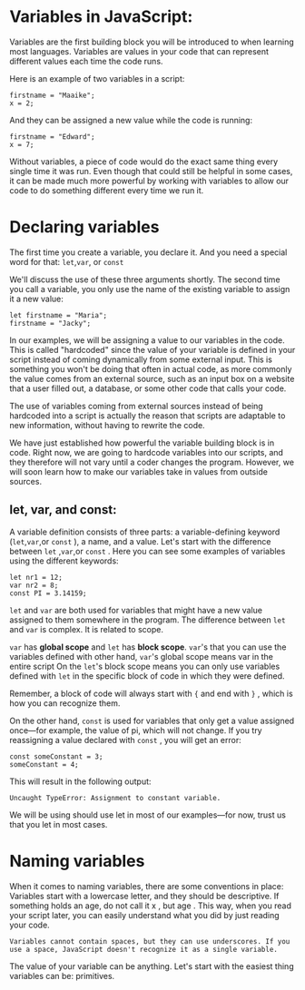 # Variables in JavaScript:

Variables are the first building block you will be introduced to when learning most languages. Variables are values in your code that can represent different values each time the code runs.

Here is an example of two variables in a script:
    
    firstname = "Maaike"; 
    x = 2; 
And they can be assigned a new value while the code is running:
    
    firstname = "Edward"; 
    x = 7; 

Without variables, a piece of code would do the exact same thing every single time it was run. Even though that could still be helpful in some cases, it can be made much more powerful by working with variables to allow our code to do something different every time we run it.





# Declaring variables

The first time you create a variable, you declare it. And you need a special word for that: ``` let ```,``` var ```, or ``` const ``` 

We'll discuss the use of these three arguments shortly. The second time you call a variable, you only use the name of the existing variable to assign it a new value: 
    
    let firstname = "Maria"; 
    firstname = "Jacky"; 


In our examples, we will be assigning a value to our variables in the code.
This is called "hardcoded" since the value of your variable is defined in your script instead of coming dynamically from some external input. This is something you won't be doing that often in actual code, as more commonly the value comes from an external source, such as an input box on a website that a user filled out, a database, or some other code that calls your code.


The use of variables coming from external sources instead of being hardcoded into a script is actually the reason that scripts are adaptable to new information, without having to rewrite the code.
 
We have just established how powerful the variable building block is in code. Right now, we are going to hardcode variables into our scripts, and they therefore will not vary until a coder changes the program. However, we will soon learn how to make our variables take in values from outside sources.

## let, var, and const:

A variable definition consists of three parts: a variable-defining keyword (```let```,```var```,or ```const``` ), a name, and a value. Let's start with the difference between ```let``` ,```var```,or ```const``` . Here you can see some examples of variables using the different keywords:
    
    let nr1 = 12; 
    var nr2 = 8; 
    const PI = 3.14159; 

```let``` and ```var``` are both used for variables that might have a new value assigned to them somewhere in the program. The difference between ```let``` and ```var``` is complex. It is related to scope.

```var``` has **global scope** and ```let``` has **block scope**. ```var```'s that you can use the variables defined with other hand, ```var```'s global scope means var in the entire script On the ```let```'s block scope means you can only use variables defined with ```let``` in the specific block of code in which they were defined.


Remember, a block of code will always start with ```{``` and end with ```}``` , which is how you can recognize them.

On the other hand, ```const``` is used for variables that only get a value assigned once—for example, the value of pi, which will not change. If you try reassigning a value declared with ```const``` , you will get an error:
    
    const someConstant = 3; 
    someConstant = 4; 

This will result in the following output:

```Uncaught TypeError: Assignment to constant variable.```

We will be using should use let in most of our examples—for now, trust us that you let in most cases.



# Naming variables

When it comes to naming variables, there are some conventions in place: 
    Variables start with a lowercase letter, and they should be descriptive. If something holds an age, do not call it x , but age . This way, when you read your script later, you can easily understand what you did by just reading your code.
    
    Variables cannot contain spaces, but they can use underscores. If you use a space, JavaScript doesn't recognize it as a single variable.


The value of your variable can be anything. Let's start with the easiest thing variables can be: primitives.
